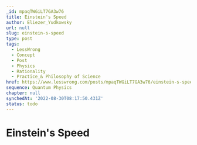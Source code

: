 ```yaml
---
_id: mpaqTWGiLT7GA3w76
title: Einstein's Speed
author: Eliezer_Yudkowsky
url: null
slug: einstein-s-speed
type: post
tags:
  - LessWrong
  - Concept
  - Post
  - Physics
  - Rationality
  - Practice_& Philosophy of Science
href: https://www.lesswrong.com/posts/mpaqTWGiLT7GA3w76/einstein-s-speed
sequence: Quantum Physics
chapter: null
synchedAt: '2022-08-30T08:17:50.431Z'
status: todo
---
```


# Einstein's Speed
